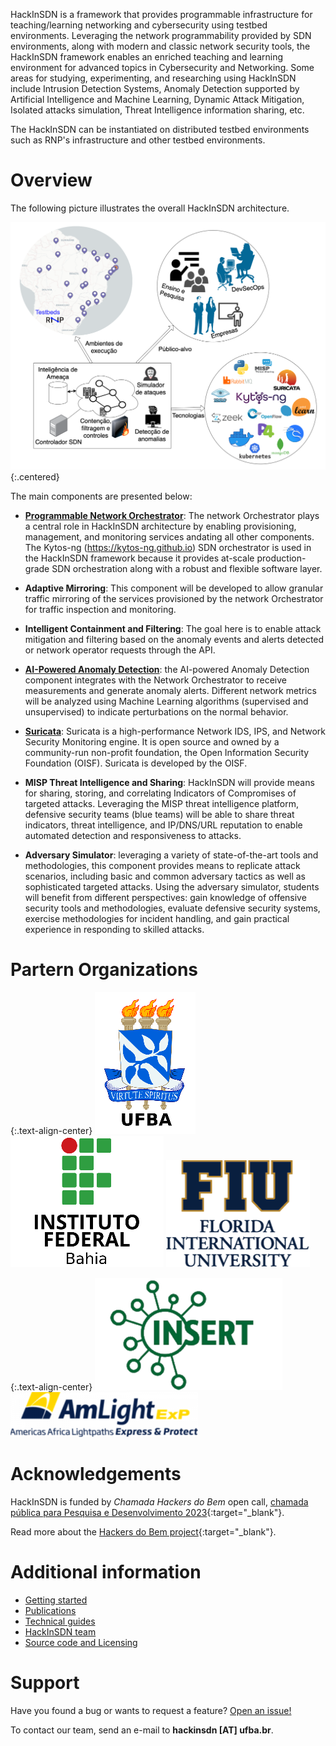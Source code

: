 HackInSDN is a framework that provides programmable infrastructure for teaching/learning networking and cybersecurity using testbed environments. Leveraging the network programmability provided by SDN environments, along with modern and classic network security tools, the HackInSDN framework enables an enriched teaching and learning environment for advanced topics in Cybersecurity and Networking. Some areas for studying, experimenting, and researching using HackInSDN include Intrusion Detection Systems, Anomaly Detection supported by Artificial Intelligence and Machine Learning, Dynamic Attack Mitigation, Isolated attacks simulation, Threat Intelligence information sharing, etc.

The HackInSDN can be instantiated on distributed testbed environments such as RNP's infrastructure and other testbed environments.

# Overview

The following picture illustrates the overall HackInSDN architecture.

![HackInSDN big picture](/assets/img/hackinsdn.png){:.centered}

The main components are presented below:

- **[Programmable Network Orchestrator](./kytos-info.html)**: The network Orchestrator plays a central role in HackInSDN architecture by enabling provisioning, management, and monitoring services andating all other components. The Kytos-ng (https://kytos-ng.github.io) SDN orchestrator is used in the HackInSDN framework because it provides at-scale production-grade SDN orchestration along with a robust and flexible software layer.
- **Adaptive Mirroring**: This component will be developed to allow granular traffic mirroring of the services provisioned by the network Orchestrator for traffic inspection and monitoring.
- **Intelligent Containment and Filtering**: The goal here is to enable attack mitigation and filtering based on the anomaly events and alerts detected or network operator requests through the API.
- **[AI-Powered Anomaly Detection](./anomaly-detection.html)**: the AI-powered Anomaly Detection component integrates with the Network Orchestrator to receive measurements and generate anomaly alerts. Different network metrics will be analyzed using Machine Learning algorithms (supervised and unsupervised) to indicate perturbations on the normal behavior.
- **[Suricata](./suricata.html)**: Suricata is a high-performance Network IDS, IPS, and Network Security Monitoring engine. It is open source and owned by a community-run non-profit foundation, the Open Information Security Foundation (OISF). Suricata is developed by the OISF.
- **MISP Threat Intelligence and Sharing**: HackInSDN will provide means for sharing, storing, and correlating Indicators of Compromises of targeted attacks. Leveraging the MISP threat intelligence platform, defensive security teams (blue teams) will be able to share threat indicators, threat intelligence, and IP/DNS/URL reputation to enable automated detection and responsiveness to attacks.

- **Adversary Simulator**: leveraging a variety of state-of-the-art tools and methodologies, this component provides means to replicate attack scenarios, including basic and common adversary tactics as well as sophisticated targeted attacks. Using the adversary simulator, students will benefit from different perspectives: gain knowledge of offensive security tools and methodologies, evaluate defensive security systems, exercise methodologies for incident handling, and gain practical experience in responding to skilled attacks.

# Partern Organizations

{:.text-align-center}
[![UFBA logo](/assets/img/ufba.png)](https://www.ufba.br)
[![IFBA logo](/assets/img/ifba.png)](https://www.ifba.edu.br)
[![FIU logo](/assets/img/fiu.png)](https://www.fiu.edu)

{:.text-align-center}
[![INSERT logo](/assets/img/insert.png)](http://insert.ufba.br)
[![Amlight Logo](/assets/img/amlight.png)](https://www.amlight.net)


# Acknowledgements

HackInSDN is funded by *Chamada Hackers do Bem* open call, [chamada pública para Pesquisa e Desenvolvimento 2023](https://www.rnp.br/noticias/hackers-do-bem-resultado-da-chamada-publica-para-pesquisa-e-desenvolvimento-2023){:target="_blank"}.

Read more about the [Hackers do Bem project](https://hackersdobem.org.br){:target="_blank"}.

# Additional information

 - [Getting started](./getting-started.html)
 - [Publications](./publications.html)
 - [Technical guides](./technical-guides.html)
 - [HackInSDN team](./hackinsdn-team.html)
 - [Source code and Licensing](./source-code-license.html)

# Support

Have you found a bug or wants to request a feature? [Open an issue!](https://github.com/hackinsdn/hackinsdn/issues)

To contact our team, send an e-mail to **hackinsdn [AT] ufba.br**.
